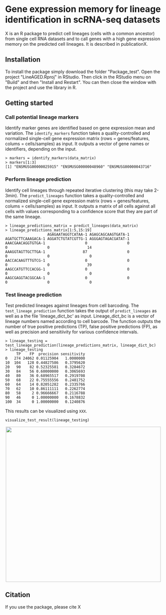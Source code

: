 # Gene expression memory for lineage identification in scRNA-seq datasets

X is an R package to predict cell lineages (cells with a common ancestor) from single cell RNA datasets and to call genes with a high gene expression memory on the predicted cell lineages. It is described in publicationX.

## Installation
To install the package simply download the folder "Package_test". Open the project "LineAGED.Rproj" in RStudio. Then click in the RStudio menu on "Build" and then "Install and Restart". You can then close the window with the project and use the library in R.

## Getting started

### Call potential lineage markers
Identify marker genes are identified based on gene expression mean and variation.
The `identify_markers` function takes a quality-controlled and normalized single-cell gene expression matrix (rows = genes/features, colums = cells/samples) as input. It outputs a vector of gene names or identifiers, depending on the input.

```
> markers = identify_markers(data_matrix)
> markers[1:3]
[1] "ENSMUSG00000025915" "ENSMUSG00000048960" "ENSMUSG00000043716"
```

### Perform lineage prediction
Identify cell lineages through repeated iterative clustering (this may take 2-3min).
The `predict_lineages` function takes a quality-controlled and normalized single-cell gene expression matrix (rows = genes/features, colums = cells/samples) as input. It outputs a matrix of all cells against all cells with values corresponding to a confidence score that they are part of the same lineage. 

```
> lineage_predictions_matrix = predict_lineages(data_matrix)
> lineage_predictions_matrix[1:5,15:19]
                   AGAGAATAGGTCATAA-1 AGAGCAGCAAGTGATA-1 AGATGCTTCAAAGACA-1 AGGATCTGTATCGTTG-1 AGGGAGTAGACGATAT-1
AAACGAACAGGTGTGA-1                  0                  0                  0                  0                 14
AAAGGTAGTTGCTTGA-1                 87                  0                  0                  0                  0
AACCACAAGTTTGTCG-1                  0                  0                  0                  0                 39
AAGCCATGTTCCACGG-1                  0                  0                  0                  0                  0
AAGCGAGGTACGGCAA-1                  0                  0                  0                  0                  0
```

### Test lineage prediction
Test predicted lineages against lineages from cell barcoding.
The `test_lineage_prediction` function takes the output of `predict_lineages` as well as a the file 'lineage_dict_bc' as input. Lineage_dict_bc is a vector of lineage numbers named according to cell barcode. The function outputs the number of true positive predictions (TP), false positive predictions (FP), as well as precision and sensitiivity for various confidence intervals. 

```
> lineage_testing = test_lineage_prediction(lineage_predictions_matrix, lineage_dict_bc)
> lineage_testing
     TP    FP  precision sensitivity
0   274 24062 0.01125904   1.0000000
10  104   128 0.44827586   0.3795620
20   90    82 0.52325581   0.3284672
30   84    56 0.60000000   0.3065693
40   80    36 0.68965517   0.2919708
50   68    22 0.75555556   0.2481752
60   64    14 0.82051282   0.2335766
70   62    10 0.86111111   0.2262774
80   58     2 0.96666667   0.2116788
90   46     0 1.00000000   0.1678832
100  34     0 1.00000000   0.1240876
```

This results can be visualized using `XXX`.

```
visualize_test_result(lineage_testing)
```

<p align="center">
  <img width="500" height="500" src="https://github.com/UPSUTER/Memory/blob/main/Network_for_GitHub.png">
</p>

## Citation
If you use the package, please cite X
